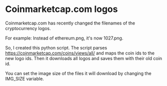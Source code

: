 # Coinmarketcap.com logos

Coinmarketcap.com has recently changed the filenames of the cryptocurrency logos.

For example:
Instead of ethereum.png, it's now 1027.png.

So, I created this python script. The script parses https://coinmarketcap.com/coins/views/all/ and maps the coin ids to the new logo ids. Then it downloads all logos and saves them with their old coin id.

You can set the image size of the files it will download by changing the IMG_SIZE variable.
